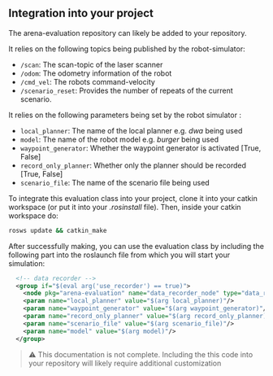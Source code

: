 ## Integration into your project
The arena-evaluation repository can likely be added to your repository. 

It relies on the following topics being published by the robot-simulator:
- `/scan`: The scan-topic of the laser scanner
- `/odom`: The odometry information of the robot
- `/cmd_vel`: The robots command-velocity
- `/scenario_reset`: Provides the number of repeats of the current scenario.

It relies on the following parameters being set by the robot simulator :
- `local_planner`: The name of the local planner e.g. *dwa* being used
- `model`: The name of the robot model e.g. *burger* being used
- `waypoint_generator`: Whether the waypoint generator is activated [True, False]
- `record_only_planner`: Whether only the planner should be recorded [True, False]
- `scenario_file`: The name of the scenario file being used

To integrate this evaluation class into your project, clone it into your catkin workspace (or put it into your *.rosinstall* file). 
Then, inside your catkin workspace do:

```bash
rosws update && catkin_make
```

After successfully making, you can use the evaluation class by including the following part into the roslaunch file from which you will start your simulation:

```xml
  <!-- data recorder -->
  <group if="$(eval arg('use_recorder') == true)">
    <node pkg="arena-evaluation" name="data_recorder_node" type="data_recorder_node.py" />
    <param name="local_planner" value="$(arg local_planner)"/>
    <param name="waypoint_generator" value="$(arg waypoint_generator)"/>
    <param name="record_only_planner" value="$(arg record_only_planner)"/>
    <param name="scenario_file" value="$(arg scenario_file)"/>
    <param name="model" value="$(arg model)"/>
  </group>

```

> ⚠️ This documentation is not complete. Including the this code into your repository will likely require additional customization
